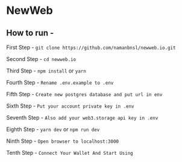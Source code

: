 # NewWeb

## How to run -

First Step - `git clone https://github.com/namanbnsl/newweb.io.git`
<br />

Second Step - `cd newweb.io`

Third Step - `npm install` or `yarn`

Fourth Step - `Rename .env.example to .env`

Fifth Step - `Create new postgres database and put url in env`

Sixth Step - `Put your account private key in .env`

Seventh Step - `Also add your web3.storage api key in .env`

Eighth Step - `yarn dev` or `npm run dev`

Ninth Step - `Open browser to localhost:3000`

Tenth Step - `Connect Your Wallet And Start Using`
